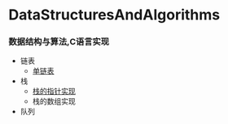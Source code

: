 # DataStructuresAndAlgorithms
### 数据结构与算法,C语言实现

- 链表
  - [单链表](https://github.com/lixianshen/DataStructuresAndAlgorithms/blob/master/md/Linked_List_C.md)
- 栈
  - [栈的指针实现](https://github.com/lixianshen/DataStructuresAndAlgorithms/blob/master/md/Stack-C.md)
  - 栈的数组实现
- 队列

